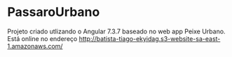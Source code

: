 # PassaroUrbano
  Projeto criado utlizando o Angular 7.3.7 baseado no web app Peixe Urbano.
  Está online no endereço http://batista-tiago-ekyidag.s3-website-sa-east-1.amazonaws.com/
